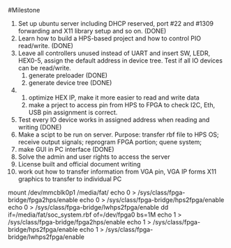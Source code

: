#Milestone
1. Set up ubuntu server including DHCP reserved, port #22 and #1309 forwarding and X11 library setup and so on. (DONE)
2. Learn how to build a HPS-based project and how to control PIO read/write. (DONE)
3. Leave all controllers unused instead of UART and insert SW, LEDR, HEX0-5, assign the default address in device tree. Test if all IO devices can be read/write.
    1) generate preloader (DONE)
    2) generate device tree (DONE)
4. 1) optimize HEX IP, make it more easier to read and write data
    2) make a prject to access pin from HPS to FPGA to check I2C, Eth, USB pin assignment is correct.
5. Test every IO device works in assigned address when reading and writing (DONE)
6. Make a scipt to be run on server. Purpose: transfer rbf file to HPS OS; receive output signals; reprogram FPGA portion; quene system;
7. make GUI in PC interface (DONE)
8. Solve the admin and user rights to access the server
9. License built and official document writing
10. work out how to transfer information from VGA pin, VGA IP forms X11 graphics to transfer to individual PC

mount /dev/mmcblk0p1 /media/fat/
echo 0 > /sys/class/fpga-bridge/fpga2hps/enable
echo 0 > /sys/class/fpga-bridge/hps2fpga/enable
echo 0 > /sys/class/fpga-bridge/lwhps2fpga/enable
dd if=/media/fat/soc_system.rbf of=/dev/fpga0 bs=1M
echo 1 > /sys/class/fpga-bridge/fpga2hps/enable
echo 1 > /sys/class/fpga-bridge/hps2fpga/enable
echo 1 > /sys/class/fpga-bridge/lwhps2fpga/enable

